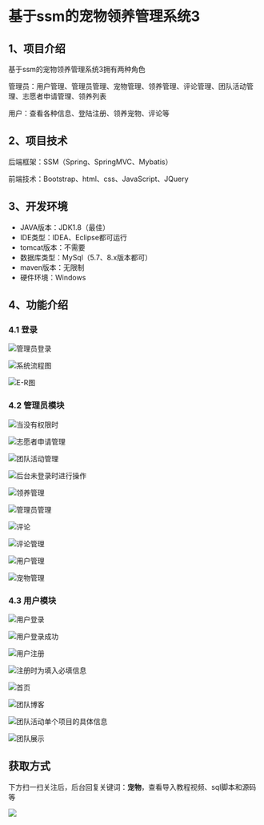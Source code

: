 # 基于ssm的宠物领养管理系统3



## 1、项目介绍

基于ssm的宠物领养管理系统3拥有两种角色

管理员：用户管理、管理员管理、宠物管理、领养管理、评论管理、团队活动管理、志愿者申请管理、领养列表

用户：查看各种信息、登陆注册、领养宠物、评论等


## 2、项目技术

后端框架：SSM（Spring、SpringMVC、Mybatis）

前端技术：Bootstrap、html、css、JavaScript、JQuery

## 3、开发环境

- JAVA版本：JDK1.8（最佳）
- IDE类型：IDEA、Eclipse都可运行
- tomcat版本：不需要
- 数据库类型：MySql（5.7、8.x版本都可） 
- maven版本：无限制
- 硬件环境：Windows


## 4、功能介绍

### 4.1 登录

![管理员登录](https://www.codeshop.fun/Typora-Images/202311102303676.png)

![系统流程图](https://www.codeshop.fun/Typora-Images/202311102304661.jpg)

![E-R图](https://www.codeshop.fun/Typora-Images/202311102304669.jpg)

### 4.2 管理员模块

![当没有权限时](https://www.codeshop.fun/Typora-Images/202311102305438.png)

![志愿者申请管理](https://www.codeshop.fun/Typora-Images/202311102305441.png)

![团队活动管理](https://www.codeshop.fun/Typora-Images/202311102305447.png)

![后台未登录时进行操作](https://www.codeshop.fun/Typora-Images/202311102305450.png)


![领养管理](https://www.codeshop.fun/Typora-Images/202311102305452.png)

![管理员管理](https://www.codeshop.fun/Typora-Images/202311102305329.png)

![评论](https://www.codeshop.fun/Typora-Images/202311102305373.png)

![评论管理](https://www.codeshop.fun/Typora-Images/202311102305398.png)

![用户管理](https://www.codeshop.fun/Typora-Images/202311102305683.png)

![宠物管理](https://www.codeshop.fun/Typora-Images/202311102305827.png)

### 4.3 用户模块

![用户登录](https://www.codeshop.fun/Typora-Images/202311102304819.png)

![用户登录成功](https://www.codeshop.fun/Typora-Images/202311102304892.png)

![用户注册](https://www.codeshop.fun/Typora-Images/202311102304836.png)

![注册时为填入必填信息](https://www.codeshop.fun/Typora-Images/202311102304857.png)

![首页](https://www.codeshop.fun/Typora-Images/202311102304972.png)

![团队博客](https://www.codeshop.fun/Typora-Images/202311102304938.png)

![团队活动单个项目的具体信息](https://www.codeshop.fun/Typora-Images/202311102304475.png)

![团队展示](https://www.codeshop.fun/Typora-Images/202311102304148.png)


## 获取方式

下方扫一扫关注后，后台回复关键词：**宠物**，查看导入教程视频、sql脚本和源码等

 ![](https://www.codeshop.fun/Typora-Images/202205281253739.png)

